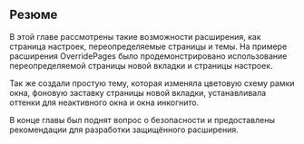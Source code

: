 ## Резюме

В этой главе рассмотрены такие возможности расширения, как страница настроек, переопределяемые страницы и темы. На примере расширения OverridePages было продемонстрировано использование переопределяемой страницы новой вкладки и страницы настроек.

Так же создали простую тему, которая изменяла цветовую схему рамки окна, фоновую заставку страницы новой вкладки, устанавливала оттенки для неактивного окна и окна инкогнито.

В конце главы был поднят вопрос о безопасности и предоставлены рекомендации для разработки защищённого расширения.

